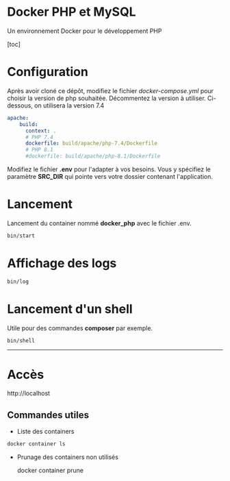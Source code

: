 # Docker PHP et MySQL

Un environnement Docker pour le développement PHP

[toc]

# Configuration

Après avoir cloné ce dépôt, modifiez le fichier *docker-compose.yml* pour choisir la version de php souhaitée.
Décommentez la version à utiliser. Ci-dessous, on utilisera la version 7.4
```yml
apache:
    build:
      context: .
      # PHP 7.4
      dockerfile: build/apache/php-7.4/Dockerfile
      # PHP 8.1
      #dockerfile: build/apache/php-8.1/Dockerfile
```

Modifiez le fichier **.env** pour l'adapter à vos besoins.
Vous y spécifiez le paramètre **SRC_DIR** qui pointe vers votre dossier contenant l'application.

# Lancement

Lancement du container nommé **docker_php** avec le fichier .env.

```bash
bin/start
```

# Affichage des logs

```bash
bin/log
```

# Lancement d'un shell

Utile pour des commandes **composer** par exemple.

```bash
bin/shell
```

***

# Accès

http://localhost


## Commandes utiles

* Liste des containers

```bash
docker container ls
```


* Prunage des containers non utilisés

	docker container prune

